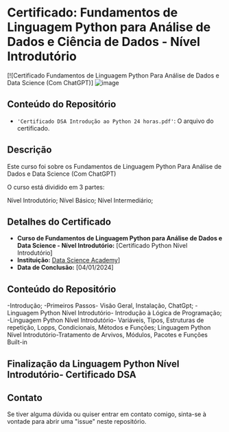 
# Certificado: Fundamentos de Linguagem Python para Análise de Dados e Ciência de Dados - Nível Introdutório
[![Certificado Fundamentos de Linguagem Python Para Análise de Dados e Data Science (Com ChatGPT)]
![image]([https://github.com/devropaes/certificados/blob/main/Certificado%20DSA%20Introdu%C3%A7%C3%A3o%20ao%20Python%2024%20horas.pdf])

## Conteúdo do Repositório

- `'Certificado DSA Introdução ao Python 24 horas.pdf'`: O arquivo do certificado.

## Descrição

Este curso foi sobre os Fundamentos de Linguagem Python Para Análise de Dados e Data Science (Com ChatGPT)

O curso está dividido em 3 partes:

Nível Introdutório;
Nível Básico;
Nível Intermediário;

## Detalhes do Certificado

- **Curso de Fundamentos de Linguagem Python para Análise de Dados e Data Science - Nível Introdutório:** [Certificado Python Nível Introdutório]
- **Instituição:** [Data Science Academy](https://www.datascienceacademy.com.br/)]
- **Data de Conclusão:** [04/01/2024]

## Conteúdo do Repositório

-Introdução;
-Primeiros Passos- Visão Geral, Instalação, ChatGpt;
-Linguagem Python Nível Introdutório- Introdução à Lógica de Programação;
-Linguagem Python Nível Introdutório- Variáveis, Tipos, Estruturas de repetição, Lopps, Condicionais, Métodos e Funções;
Linguagem Python Nível Introdutório-Tratamento de Arvivos, Módulos, Pacotes e Funções Built-in

## Finalização da Linguagem Python Nível Introdutório- Certificado DSA

## Contato
Se tiver alguma dúvida ou quiser entrar em contato comigo, sinta-se à vontade para abrir uma "issue" neste repositório.



